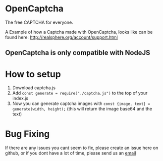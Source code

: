 # OpenCaptcha

The free CAPTCHA for everyone.

A Example of how a Captcha made with OpenCaptcha, looks like can be found here: http://realsphere.org/account/support.html

## OpenCaptcha is only compatible with NodeJS

# How to setup

1) Download captcha.js
2) Add ```const generate = require("./captcha.js")``` to the top of your index.js
3) Now you can generate captcha images with ```const {image, text} = generate(width, height);``` (this will return the image base64 and the text)

# Bug Fixing
If there are any issues you cant seem to fix, please create an issue here on github, or if you dont have a lot of time, please send us an 
[email](mailto:support@realsphere.org "Mailto Realsphere Support")
